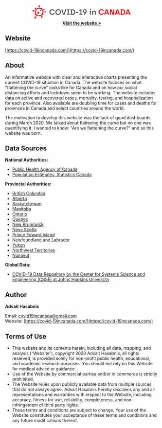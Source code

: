 <p align="center">
  <a href="https://covid-19incanada.com/" target="_blank">
    <img src="src/logo-horizontal.png" alt="Logo" height="50">
  </a>
  <br />
  <a href="https://covid-19incanada.com/" target="_blank"><strong>Visit the website »</strong></a>
  </p>


## Website
[https://covid-19incanada.com/](https://covid-19incanada.com/)


## About
An informative website with clear and interactive charts presenting the current COVID-19 situation in Canada. The website focuses on what "flattening the curve" looks like for Canada and on how our social distancing efforts and lockdown seem to be working. The website includes data on active and recovered cases, mortality, testing, and hospitalization for each province. Also available are doubling time for cases and deaths for provinces in Canada and select countries around the world.

The motivation to develop this website was the lack of good dashboards during March 2020. We talked about flattening the curve but no one was quantifying it. I wanted to know: "Are we flattening the curve?" and so this website was born.

<!-- DATA -->
## Data Sources
<b>National Authorities:</b>
* <a href="https://www.canada.ca/en/public-health/services/diseases/2019-novel-coronavirus-infection.html" target="_blank">Public Health Agency of Canada</a>
* <a href="https://www150.statcan.gc.ca/t1/tbl1/en/tv.action?pid=1710000901" target="_blank">Population Estimates, Statistics Canada</a>


<b>Provincial Authorities:</b>
* <a href="http://www.bccdc.ca/health-info/diseases-conditions/covid-19/data" target="_blank">British Columbia</a>
* <a href="https://covid19stats.alberta.ca/" target="_blank">Alberta</a>
* <a href="https://dashboard.saskatchewan.ca/health-wellness" target="_blank">Saskatchewan</a>
* <a href="https://www.gov.mb.ca/covid19/updates/index.html" target="_blank">Manitoba</a>
* <a href="https://www.ontario.ca/page/how-ontario-is-responding-covid-19#section-0" target="_blank">Ontario</a>
* <a href="https://www.inspq.qc.ca/covid-19/donnees" target="_blank">Quebec</a>
* <a href="https://www2.gnb.ca/content/gnb/en/corporate/promo/covid-19/maps_graphs.html" target="_blank">New Brunswick</a>
* <a href="https://novascotia.ca/coronavirus/data/" target="_blank">Nova Scotia</a>
* <a href="https://www.princeedwardisland.ca/en/topic/covid-19" target="_blank">Prince Edward Island</a>
* <a href="https://covid-19-newfoundland-and-labrador-gnl.hub.arcgis.com/" target="_blank">Newfoundland and Labrador</a>
* <a href="https://yukon.ca/en/case-counts-covid-19" target="_blank">Yukon</a>
* <a href="https://www.gov.nt.ca/covid-19/" target="_blank">Northwest Territories</a>
* <a href="https://www.gov.nu.ca/health/information/covid-19-novel-coronavirus" target="_blank">Nunavut</a>


<b>Global Data:</b>
* <a href="https://github.com/CSSEGISandData/COVID-19" target="_blank">COVID-19 Data Repository by the Center for Systems Science and Engineering (CSSE) at Johns Hopkins University</a>

<!-- CONTACT -->
## Author
<p><b>Advait Hasabnis</b></p>

Email: [covid19incanada@gmail.com](mailto:covid19incanada@gmail.com)
<br />
Website: [https://covid-19incanada.com/](https://covid-19incanada.com/)

## Terms of Use
* This website and its contents herein, including all data, mapping, and analysis (“Website”), copyright 2020 Advait Hasabnis, all rights reserved, is provided solely for non-profit public health, educational, and academic research purposes. You should not rely on this Website for medical advice or guidance.
* Use of the Website by commercial parties and/or in commerce is strictly prohibited.
* The Website relies upon publicly available data from multiple sources that do not always agree. Advait Hasabnis hereby disclaims any and all representations and warranties with respect to the Website, including accuracy, fitness for use, reliability, completeness, and non-infringement of third party rights.
* These terms and conditions are subject to change. Your use of the Website constitutes your acceptance of these terms and conditions and any future modifications thereof.

<!-- MARKDOWN LINKS & IMAGES -->
[website-shield]: https://img.shields.io/badge/-Website-red?style=flat